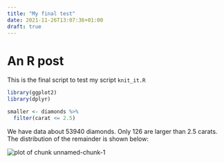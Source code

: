 ```yaml
---
title: "My final test"
date: 2021-11-26T13:07:36+01:00
draft: true
---
```


# An R post
This is the final script to test my script `knit_it.R`


```r
library(ggplot2)
library(dplyr)

smaller <- diamonds %>% 
  filter(carat <= 2.5)
```

We have data about 53940 diamonds. Only 
126 are larger than
2.5 carats. The distribution of the remainder is shown
below:

![plot of chunk unnamed-chunk-1](/post/personal/Manu/unnamed-chunk-1-1.png)
